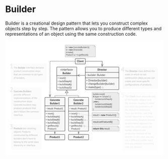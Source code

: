 # Builder

Builder is a creational design pattern that lets you construct complex objects step by step. 
The pattern allows you to produce different types and representations of an object using the same construction code.

![Builder structure](docs/builder.png)
